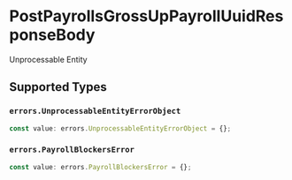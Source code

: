 # PostPayrollsGrossUpPayrollUuidResponseBody

Unprocessable Entity


## Supported Types

### `errors.UnprocessableEntityErrorObject`

```typescript
const value: errors.UnprocessableEntityErrorObject = {};
```

### `errors.PayrollBlockersError`

```typescript
const value: errors.PayrollBlockersError = {};
```

